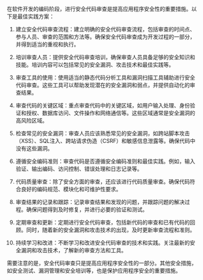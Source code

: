 在软件开发的编码阶段，进行安全代码审查是提高应用程序安全性的重要措施。以下是最佳实践方案：

1. 建立安全代码审查流程：建立明确的安全代码审查流程，包括审查的时间点、参与人员、审查的范围和方法等。确保安全代码审查成为开发过程的一部分，并得到适当的重视和执行。

2. 培训审查人员：提供安全代码审查培训，确保审查人员具备足够的安全知识和技能。培训内容可以包括常见的安全漏洞、攻击技术和最佳实践等。

3. 审查工具的使用：使用适当的静态代码分析工具和漏洞扫描工具辅助进行安全代码审查。这些工具可以帮助发现潜在的安全漏洞和弱点，并提供自动化的审查结果。

4. 审查代码的关键区域：重点审查代码中的关键区域，如用户输入处理、身份验证和授权、数据库访问、文件操作和网络通信等。这些区域通常是安全漏洞的高风险区域。

5. 检查常见的安全漏洞：审查人员应该熟悉常见的安全漏洞，如跨站脚本攻击（XSS）、SQL注入、跨站请求伪造（CSRF）和敏感信息泄露等。确保代码中没有这些漏洞。

6. 遵循安全编码准则：审查代码是否遵循安全编码准则和最佳实践。例如，输入验证、输出编码、访问控制、错误处理和日志记录等。

7. 代码质量审查：除了安全方面的审查，还应该进行代码质量审查。确保代码符合良好的编码规范、模块化和可维护性要求。

8. 审查结果的记录和跟踪：记录审查结果和发现的问题，并跟踪问题的解决过程。确保问题得到及时修复，并进行必要的验证和测试。

9. 定期审查和更新：定期进行安全代码审查，包括新代码的审查和已有代码的回顾。同时，随着新的安全漏洞和攻击技术的出现，及时更新审查流程和准则。

10. 持续学习和改进：不断学习和改进安全代码审查的技术和实践。关注最新的安全漏洞和攻击技术，了解新的审查方法和工具。

需要注意的是，安全代码审查只是提高应用程序安全性的一部分。其他安全措施，如安全测试、漏洞管理和安全培训等，也是保护应用程序安全的重要措施。